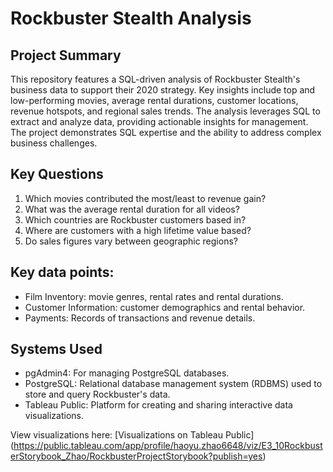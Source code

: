 # Rockbuster Stealth Analysis
## Project Summary
This repository features a SQL-driven analysis of Rockbuster Stealth's business data to support their 2020 strategy. Key insights include top and low-performing movies, average rental durations, customer locations, revenue hotspots, and regional sales trends. The analysis leverages SQL to extract and analyze data, providing actionable insights for management. The project demonstrates SQL expertise and the ability to address complex business challenges.

## Key Questions
1. Which movies contributed the most/least to revenue gain?
2. What was the average rental duration for all videos?
3. Which countries are Rockbuster customers based in?
4. Where are customers with a high lifetime value based?
5. Do sales figures vary between geographic regions?

## Key data points:
- Film Inventory: movie genres, rental rates and rental durations.
- Customer Information: customer demographics and rental behavior.
- Payments: Records of transactions and revenue details.

## Systems Used
- pgAdmin4: For managing PostgreSQL databases.
- PostgreSQL: Relational database management system (RDBMS) used to store and query Rockbuster's data.
- Tableau Public: Platform for creating and sharing interactive data visualizations.

View visualizations here: [Visualizations on Tableau Public] (https://public.tableau.com/app/profile/haoyu.zhao6648/viz/E3_10RockbusterStorybook_Zhao/RockbusterProjectStorybook?publish=yes) 
